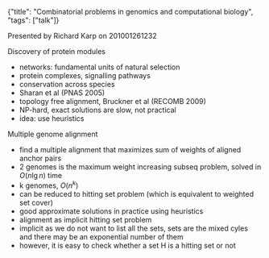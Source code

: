 {"title": "Combinatorial problems in genomics and computational biology", "tags": ["talk"]}

Presented by Richard Karp on 201001261232

Discovery of protein modules
* networks: fundamental units of natural selection
* protein complexes, signalling pathways
* conservation across species
* Sharan et al (PNAS 2005)
* topology free alignment, Bruckner et al (RECOMB 2009)
* NP-hard, exact solutions are slow, not practical
* idea: use heuristics

Multiple genome alignment
* find a multiple alignment that maximizes sum of weights of aligned anchor pairs
* 2 genomes is the maximum weight increasing subseq problem, solved in $O(n\lg n)$ time
* k genomes, $O(n^k)$
* can be reduced to hitting set problem (which is equivalent to weighted set cover)
* good approximate solutions in practice using heuristics
* alignment as implicit hitting set problem
* implicit as we do not want to list all the sets, sets are the mixed cyles and there may be an exponential number of them
* however, it is easy to check whether a set H is a hitting set or not
